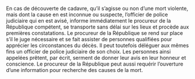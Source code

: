 En cas de découverte de cadavre, qu’il s’agisse ou non d’une mort violente, mais dont la cause en est inconnue ou suspecte, l’officier de police judiciaire qui en est avisé, informe immédiatement le procureur de la République compétent, se transporte sans délai sur les lieux et procède aux premières constatations.
Le procureur de la République se rend sur place s’il le juge nécessaire et se fait assister de personnes qualifiées pour apprécier les circonstances du décès. Il peut toutefois déléguer aux mêmes fins un officier de police judiciaire de son choix.
Les personnes ainsi appelées prêtent, par écrit, serment de donner leur avis en leur honneur et conscience.
Le procureur de la République peut aussi requérir l’ouverture d’une information pour recherche des causes de la mort.